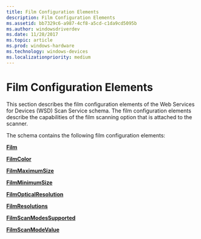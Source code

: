 ```yaml
---
title: Film Configuration Elements
description: Film Configuration Elements
ms.assetid: bb7329c6-a987-4cf8-a5cd-c1da9cd5095b
ms.author: windowsdriverdev
ms.date: 11/28/2017
ms.topic: article
ms.prod: windows-hardware
ms.technology: windows-devices
ms.localizationpriority: medium
---
```


# Film Configuration Elements


This section describes the film configuration elements of the Web Services for Devices (WSD) Scan Service schema. The film configuration elements describe the capabilities of the film scanning option that is attached to the scanner.

The schema contains the following film configuration elements:

[**Film**](film.md)

[**FilmColor**](filmcolor.md)

[**FilmMaximumSize**](filmmaximumsize.md)

[**FilmMinimumSize**](filmminimumsize.md)

[**FilmOpticalResolution**](filmopticalresolution.md)

[**FilmResolutions**](filmresolutions.md)

[**FilmScanModesSupported**](filmscanmodessupported.md)

[**FilmScanModeValue**](filmscanmodevalue.md)

 

 





